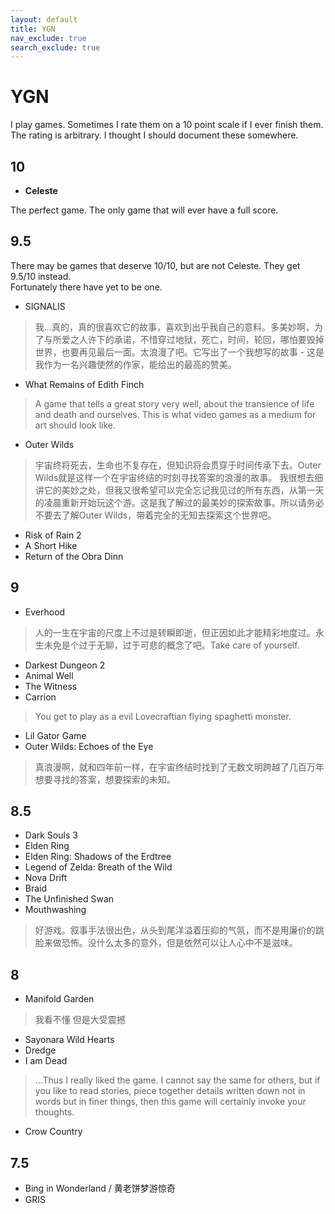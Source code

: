 ```yaml
---
layout: default
title: YGN
nav_exclude: true
search_exclude: true
---
```


# YGN

I play games. Sometimes I rate them on a 10 point scale if I ever finish them. The rating is arbitrary. I thought I should document these somewhere.

## 10

- **Celeste**

The perfect game. The only game that will ever have a full score.

## 9.5

There may be games that deserve 10/10, but are not Celeste. They get 9.5/10 instead.  
Fortunately there have yet to be one.

- SIGNALIS
> 我...真的，真的很喜欢它的故事，喜欢到出乎我自己的意料。多美妙啊，为了与所爱之人许下的承诺，不惜穿过地狱，死亡，时间，轮回，哪怕要毁掉世界，也要再见最后一面。太浪漫了吧。它写出了一个我想写的故事 - 这是我作为一名兴趣使然的作家，能给出的最高的赞美。
- What Remains of Edith Finch
> A game that tells a great story very well, about the transience of life and death and ourselves. This is what video games as a medium for art should look like.
- Outer Wilds
> 宇宙终将死去，生命也不复存在，但知识将会贯穿于时间传承下去。Outer Wilds就是这样一个在宇宙终结的时刻寻找答案的浪漫的故事。 我很想去细讲它的美妙之处，但我又很希望可以完全忘记我见过的所有东西，从第一天的凌晨重新开始玩这个游。这是我了解过的最美妙的探索故事。所以请务必不要去了解Outer Wilds，带着完全的无知去探索这个世界吧。
- Risk of Rain 2
- A Short Hike
- Return of the Obra Dinn

## 9

- Everhood
> 人的一生在宇宙的尺度上不过是转瞬即逝，但正因如此才能精彩地度过。永生未免是个过于无聊，过于可悲的概念了吧。Take care of yourself.
- Darkest Dungeon 2
- Animal Well
- The Witness
- Carrion
> You get to play as a evil Lovecraftian flying spaghetti monster.
- Lil Gator Game
- Outer Wilds: Echoes of the Eye
> 真浪漫啊，就和四年前一样，在宇宙终结时找到了无数文明跨越了几百万年想要寻找的答案，想要探索的未知。

## 8.5

- Dark Souls 3
- Elden Ring
- Elden Ring: Shadows of the Erdtree
- Legend of Zelda: Breath of the Wild
- Nova Drift
- Braid
- The Unfinished Swan
- Mouthwashing
> 好游戏。叙事手法很出色，从头到尾洋溢着压抑的气氛，而不是用廉价的跳脸来做恐怖。没什么太多的意外，但是依然可以让人心中不是滋味。

## 8

- Manifold Garden
> 我看不懂 但是大受震撼
- Sayonara Wild Hearts
- Dredge
- I am Dead
> ...Thus I really liked the game. I cannot say the same for others, but if you like to read stories, piece together details written down not in words but in finer things, then this game will certainly invoke your thoughts.
- Crow Country


## 7.5

- Bing in Wonderland / 黄老饼梦游惊奇
- GRIS
